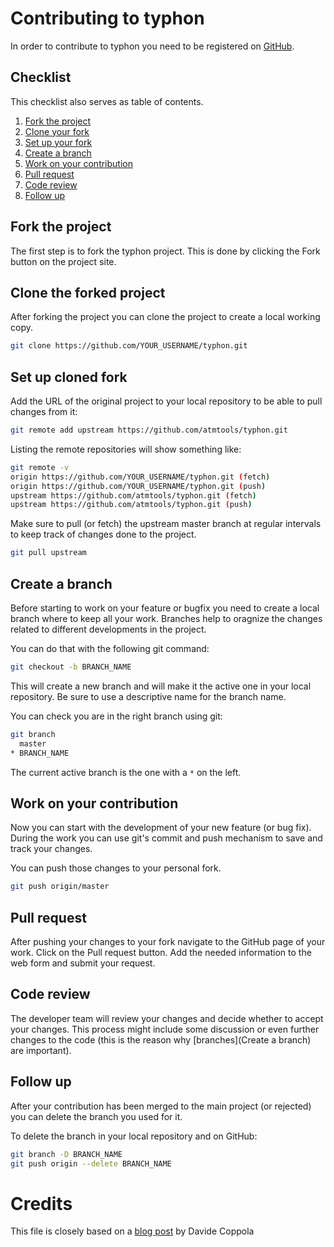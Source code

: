 # Contributing to typhon
In order to contribute to typhon you need to be registered on
[GitHub](https://github.com/join).

## Checklist
This checklist also serves as table of contents.
1. [Fork the project](#fork-the-project)
2. [Clone your fork](#clone-the-forked-project)
3. [Set up your fork](#set-up-cloned-fork)
4. [Create a branch](#create-a-branch)
5. [Work on your contribution](#work-on-your-contribution)
6. [Pull request](#pull-request)
7. [Code review](#code-review)
8. [Follow up](#follow-up)

## Fork the project
The first step is to fork the typhon project. This is done by clicking the Fork
button on the project site.

## Clone the forked project
After forking the project you can clone the project to create a local working
copy.
```bash
git clone https://github.com/YOUR_USERNAME/typhon.git
```

## Set up cloned fork
Add the URL of the original project to your local repository to be able to pull
changes from it:
```bash
git remote add upstream https://github.com/atmtools/typhon.git
```

Listing the remote repositories will show something like:
```bash
git remote -v
origin https://github.com/YOUR_USERNAME/typhon.git (fetch)
origin https://github.com/YOUR_USERNAME/typhon.git (push)
upstream https://github.com/atmtools/typhon.git (fetch)
upstream https://github.com/atmtools/typhon.git (push)
```

Make sure to pull (or fetch) the upstream master branch at regular intervals to
keep track of changes done to the project.
```bash
git pull upstream
```

## Create a branch
Before starting to work on your feature or bugfix you need to create a local
branch where to keep all your work. Branches help to oragnize the changes
related to different developments in the project.

You can do that with the following git command:
```bash
git checkout -b BRANCH_NAME
```

This will create a new branch and will make it the active one in your local
repository. Be sure to use a descriptive name for the branch name.

You can check you are in the right branch using git:
```bash
git branch
  master
* BRANCH_NAME
```
The current active branch is the one with a ``*`` on the left.

## Work on your contribution
Now you can start with the development of your new feature (or bug fix).
During the work you can use git's commit and push mechanism to save and track
your changes.

You can push those changes to your personal fork.
```bash
git push origin/master
```

## Pull request
After pushing your changes to your fork navigate to the GitHub page of your
work.  Click on the Pull request button. Add the needed information to the web
form and submit your request.

## Code review
The developer team will review your changes and decide whether to accept your
changes. This process might include some discussion or even further changes to
the code (this is the reason why [branches](Create a branch) are important).

## Follow up
After your contribution has been merged to the main project (or rejected) you
can delete the branch you used for it.

To delete the branch in your local repository and on GitHub:
```bash
git branch -D BRANCH_NAME
git push origin --delete BRANCH_NAME
```

# Credits
This file is closely based on a
[blog post](http://blog.davidecoppola.com/2016/11/howto-contribute-to-open-source-project-on-github/)
by Davide Coppola
